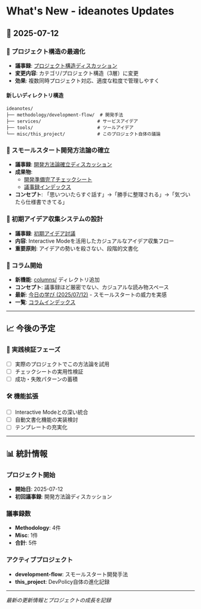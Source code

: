 # What's New - ideanotes Updates

## 📅 2025-07-12

### 🎯 プロジェクト構造の最適化
- **議事録**: [プロジェクト構造ディスカッション](./ideanotes/misc/this_project/project_structure_discussion.md)
- **変更内容**: カテゴリ/プロジェクト構造（3層）に変更
- **効果**: 複数同時プロジェクト対応、適度な粒度で管理しやすく

#### 新しいディレクトリ構造
```
ideanotes/
├── methodology/development-flow/  # 開発手法
├── services/                     # サービスアイデア  
├── tools/                        # ツールアイデア
└── misc/this_project/            # このプロジェクト自体の議論
```

### 🚀 スモールスタート開発方法論の確立
- **議事録**: [開発方法論確立ディスカッション](./ideanotes/methodology/development-flow/development_methodology_discussion.md)
- **成果物**: 
  - [開発準備完了チェックシート](./ideanotes/methodology/development-flow/development_readiness_checklist.md)
  - [議事録インデックス](./ideanotes/methodology/development-flow/meeting_index.md)
- **コンセプト**: 「思いついたらすぐ話す」→「勝手に整理される」→「気づいたら仕様書できてる」

### 💭 初期アイデア収集システムの設計  
- **議事録**: [初期アイデア討議](./ideanotes/methodology/development-flow/idea_discussion_log.md)
- **内容**: Interactive Modeを活用したカジュアルなアイデア収集フロー
- **重要原則**: アイデアの勢いを殺さない、段階的文書化

### 📖 コラム開始
- **新機能**: [columns/](./columns/) ディレクトリ追加
- **コンセプト**: 議事録ほど厳密でない、カジュアルな読み物スペース
- **最新**: [今日の学び (2025/07/12)](./columns/daily-learning/today_learned_20250712.md) - スモールスタートの威力を実感
- **一覧**: [コラムインデックス](./columns/index.md)

---

## 📈 今後の予定

### 🔬 実践検証フェーズ
- [ ] 実際のプロジェクトでこの方法論を試用
- [ ] チェックシートの実用性検証
- [ ] 成功・失敗パターンの蓄積

### 🛠️ 機能拡張
- [ ] Interactive Modeとの深い統合
- [ ] 自動文書化機能の実装検討
- [ ] テンプレートの充実化

---

## 📊 統計情報

### プロジェクト開始
- **開始日**: 2025-07-12
- **初回議事録**: 開発方法論ディスカッション

### 議事録数
- **Methodology**: 4件
- **Misc**: 1件  
- **合計**: 5件

### アクティブプロジェクト
- **development-flow**: スモールスタート開発手法
- **this_project**: DevPolicy自体の進化記録

---

*最新の更新情報とプロジェクトの成長を記録*